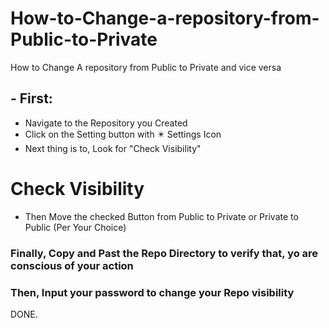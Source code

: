 # How-to-Change-a-repository-from-Public-to-Private
How to Change A repository from Public to Private and vice versa

## -  First:  
* Navigate to the Repository you Created
* Click on the Setting button with  ✴️ Settings Icon 
* Next thing is to, Look for "Check Visibility"
# Check Visibility
* Then Move the checked Button from Public to Private or Private to Public (Per Your Choice)


### Finally, Copy and Past the Repo Directory to verify that, yo are conscious of your action

### Then, Input your password to change your Repo visibility

DONE.

